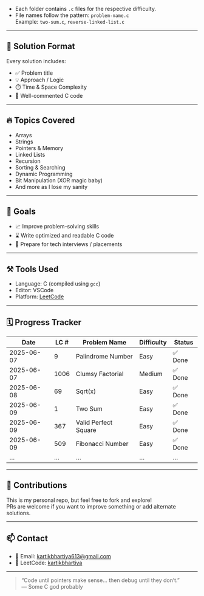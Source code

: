 
- Each folder contains `.c` files for the respective difficulty.
- File names follow the pattern: `problem-name.c`  
  Example: `two-sum.c`, `reverse-linked-list.c`

---

## 🧠 Solution Format

Every solution includes:
- ✅ Problem title
- 💡 Approach / Logic
- ⏱️ Time & Space Complexity
- 🧾 Well-commented C code

---

## 🔥 Topics Covered

- Arrays
- Strings
- Pointers & Memory
- Linked Lists
- Recursion
- Sorting & Searching
- Dynamic Programming
- Bit Manipulation (XOR magic baby)
- And more as I lose my sanity

---

## 🎯 Goals

- 📈 Improve problem-solving skills
- ⌛ Write optimized and readable C code
- 🚀 Prepare for tech interviews / placements

---

## ⚒️ Tools Used

- Language: C (compiled using `gcc`)
- Editor: VSCode 
- Platform: [LeetCode](https://leetcode.com/)

---

## 🗓️ Progress Tracker

| Date       | LC #   | Problem Name           | Difficulty | Status    |
|------------|--------|------------------------|------------|-----------|
| 2025-06-07 | 9      | Palindrome Number      | Easy       | ✅ Done   |
| 2025-06-07 | 1006   | Clumsy Factorial       | Medium     | ✅ Done   |
| 2025-06-08 | 69    | Sqrt(x)   | Easy       | ✅ Done   |
| 2025-06-09 | 1    | Two Sum   | Easy       | ✅ Done   |
| 2025-06-09 | 367    | Valid Perfect Square   | Easy       | ✅ Done   |
| 2025-06-09 | 509    |  Fibonacci Number   | Easy       | ✅ Done   |
| …          | …      | …                      | …          | …         |

---

## 🙌 Contributions

This is my personal repo, but feel free to fork and explore!  
PRs are welcome if you want to improve something or add alternate solutions.

---

## 📫 Contact

- 📧 Email: kartikbhartiya613@gmail.com
- 🧠 LeetCode: [kartikbhartiya](https://leetcode.com/kartikbhartiya/)

---

> “Code until pointers make sense… then debug until they don’t.”  
> — Some C god probably
